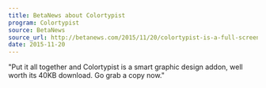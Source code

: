 ```yaml
---
title: BetaNews about Colortypist
program: Colortypist
source: BetaNews
source_url: http://betanews.com/2015/11/20/colortypist-is-a-full-screen-color-viewer/
date: 2015-11-20
---
```


"Put it all together and Colortypist is a smart graphic design addon, well worth its 40KB download. Go grab a copy now."
